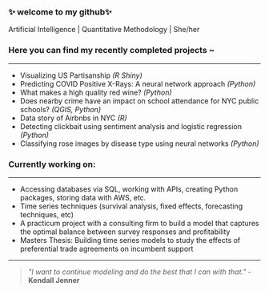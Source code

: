 ### ✨ welcome to my github✨
Artificial Intelligence | Quantitative Methodology | She/her
 

### Here you can find my recently completed projects ~

___

* Visualizing US Partisanship *(R Shiny)*
* Predicting COVID Positive X-Rays: A neural network approach *(Python)*
* What makes a high quality red wine? *(Python)*
* Does nearby crime have an impact on school attendance for NYC public schools? *(QGIS, Python)*
* Data story of Airbnbs in NYC *(R)*
* Detecting clickbait using sentiment analysis and logistic regression *(Python)*
* Classifying rose images by disease type using neural networks *(Python)*

### Currently working on:
___
* Accessing databases via SQL, working with APIs, creating Python packages, storing data with AWS, etc.
* Time series techniques (survival analysis, fixed effects, forecasting techniques, etc)
* A practicum project with a consulting firm to build a model that captures the optimal balance between survey responses and profitability
* Masters Thesis: Building time series models to study the effects of preferential trade agreements on incumbent support
___

> *"I want to continue modeling and do the best that I can with that."* - __Kendall Jenner__


<!--
**cz2673/cz2673** is a ✨ _special_ ✨ repository because its `README.md` (this file) appears on your GitHub profile.

Here are some ideas to get you started:

- 🔭 I’m currently working on ...
- 🌱 I’m currently learning ...
- 👯 I’m looking to collaborate on ...
- 🤔 I’m looking for help with ...
- 💬 Ask me about ...
- 📫 How to reach me: ...
- 😄 Pronouns: ...
- ⚡ Fun fact: ...
-->
